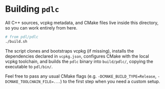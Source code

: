 # Building `pdlc`

All C++ sources, vcpkg metadata, and CMake files live inside this directory, so you can work entirely from here.

```bash
# from pdl/pdlc
./build.sh
```

The script clones and bootstraps vcpkg (if missing), installs the dependencies declared in `vcpkg.json`, configures CMake with the local vcpkg toolchain, and builds the `pdlc` binary into `build/pdlc/`, copying the executable to `pdl/bin/`.

Feel free to pass any usual CMake flags (e.g. `-DCMAKE_BUILD_TYPE=Release`, `-DCMAKE_TOOLCHAIN_FILE=...`) to the first step when you need a custom setup.
